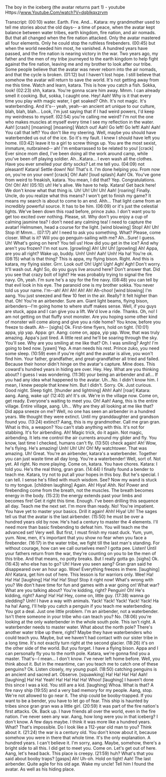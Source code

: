 The boy in the iceberg (the avatar returns part 1) - youtube
Https://www.Youtube.Com/watch?V=dqblkqxzrvm

Transcript:
(00:10) water. Earth. Fire. And... Katara: my grandmother used to tell me stories about the old days-- a time of peace, when the avatar kept balance between water tribes, earth kingdom, fire nation, and air nomads. But that all changed when the fire nation attacked. Only the avatar mastered all four elements. Only he could stop the ruthless firebenders.
(00:45) but when the world needed him most, he vanished. A hundred years have passed, and the fire nation is nearing victory in the war. Two years ago, my father and the men of my tribe journeyed to the earth kingdom to help fight against the fire nation, leaving me and my brother to look after our tribe. Some people believe that the avatar was never reborn into the air nomads, and that the cycle is broken.
(01:12) but I haven't lost hope. I still believe that somehow the avatar will return to save the world. It's not getting away from me this time. Watch and learn, katara. This is how you catch a fish. Sokka, look!
(02:23) shh, katara. You're gonna scare him away. Mmm. I can already smell it cooking. But, sokka, I caught one. Hey! Aah! Why is it that every time you play with magic water, I get soaked? Ohh. It's not magic. It's waterbending. And it's-- yeah, yeah--an ancient art unique to our culture, blah, blah, blah... Look, I'm just saying that if I had weird powers, I'd keep my weirdness to myself.
(02:54) you're calling me weird? I'm not the one who makes muscles at myself every time I see my reflection in the water. Aah! [crash] [moaning] [moaning] Watch out! Aah! Go left! Go left! Aah! Aah! You call that left? You don't like my steering. Well, maybe you should have waterbended us out of the ice. So it's my fault. I knew I should have left you home.
(03:42) leave it to a girl to screw things up. You are the most sexist, immature, nutbrained-- ah! I'm embarrassed to be related to you! [crack] Ever since mom died, I've been doing all the work around camp, while you've been off playing soldier. Ah...Katara... I even wash all the clothes. Have you ever smelled your dirty socks? Let me tell you.
(04:09) not pleasant! Katara! Settle down! No! That's it. I'm done helping you. From now on, you're on your own! [crack] Oh! Aah! [loud splash] Aah! Ok. You've gone from weird to freakish, katara. You mean, I did that? Yep. Congratulations. Oh! Oh! Ah!
(05:10) uh! He's alive. We have to help. Katara! Get back here! We don't know what that thing is. Uh! Uh! Uh! Uh! Aah! [roaring] Finally. Uncle, do you realize what this means? I won't get to finish my game? It means my search is about to come to an end. Ahh... That light came from an incredibly powerful source. It has to be him.
(06:09) or it's just the celestial lights. We've been down this road before, prince zuko. I don't want you to get too excited over nothing. Please, sit. Why don't you enjoy a cup of calming jasmine tea? I don't need any calming tea! I need to capture the avatar! Helmsmen, head a course for the light. [wind blowing] Stop! Ah! Uh! Stop it! Mmm...
(07:17) ah! I need to ask you something. What? Please, come closer. What is it? Will you go penguin-sailing with me? Ah...Sure! I guess. Uh! What's going on here? You tell us! How did you get in the ice? And why aren't you frozen? I'm not sure. [growling] Ah! Uh! Uh! [growling] Ah! Appa, are you all right? Wake up, buddy. Unh! Unh! Aah! Unh! Ha ha! You're ok.
(08:15) what is that thing? This is appa, my flying bison. Right. And this is katara, my flying sister. Grrr. Look out! Oh! Ugh! Ugh! Agh! Agh! Don't worry. It'll wash out. Agh! So, do you guys live around here? Don't answer that. Did you see that crazy bolt of light? He was probably trying to signal the fire navy. Oh, yeah. I'm sure he's a spy for the fire navy.
(08:48) you can tell by that evil look in his eye. The paranoid one is my brother sokka. You never told us your name. I'm--ah! Ah! Ah! Ah! Ah! Ah-choo! [wind blowing] I'm aang. You just sneezed and flew 10 feet in the air. Really? It felt higher than that. Oh! You're an airbender. Sure am. Giant light beams, flying bison, airbenders--I'm going home to where stuff makes sense. Well, if you guys are stuck, appa and I can give you a lift. We'd love a ride. Thanks. Oh, no! I am not getting on that fluffy snot monster. Are you hoping some other kind of monster will come along and give you a ride home? You know, before you freeze to death. Ah-- [sighs] Ok. First-time flyers, hold on tight.
(10:01) appa, yip yap. Appa: grr. Aang: come on, appa, yip yap. Wow, that was truly amazing. Appa's just tired. A little rest and he'll be soaring through the sky. You'll see. Why are you smiling at me like that? Oh. I was smiling? Argh! I'm going to bed now. [yawn] Yep. A man needs his rest. Prince zuko, you need some sleep.
(10:59) even if you're right and the avatar is alive, you won't find him. Your father, grandfather, and great-grandfather all tried and failed. Because their honor didn't hinge on the avatar's capture. Mine does. This coward's hundred years in hiding are over. Hey. Hey. What are you thinking about? I guess I was wondering.
(11:36) your being an airbender and all... If you had any idea what happened to the avatar. Uh...No. I didn't know him. I mean, I knew people that knew him. But I didn't. Sorry. Ok. Just curious. Good night. Sleep tight. [thunder and lightning] Ahh! Aah! [roar] Katara: aang. Aang, wake up!
(12:40) ah! It's ok. We're in the village now. Come on, get ready. Everyone's waiting to meet you. Oh! Aah! Aang, this is the entire village. Entire village, aang. Uh... Why are they all looking at me like that? Did appa sneeze on me? Well, no one has seen an airbender in a hundred years. We thought they were extinct. Until my granddaughter and grandson found you.
(13:24) extinct? Aang, this is my grandmother. Call me gran gran. What is this, a weapon? You can't stab anything with this. It's not for stabbing. It's for airbending. Ah! Magic trick, do it again. Not magic, airbending. It lets me control the air currents around my glider and fly. You know, last time I checked, humans can't fly.
(13:50) check again! Ah! Wow, he's flying. He's amazing! Unh! Uh! Uh! Oh! My watchtower. That was amazing. Uh! Great. You're an airbender, katara's a waterbender. Together you can just waste time all day long. You're a waterbender! Well, sort of. Not yet. All right. No more playing. Come on, katara. You have chores. Katara: I told you. He's the real thing, gran gran.
(14:44) I finally found a bender to teach me. Katara, try not to put all your hopes in this boy. But he's special. I can tell. I sense he's filled with much wisdom. See? Now my wand is stuck to my tongue. [children laughing] Again. Ah! Hiya! Ahh. No! Power and firebending come from the breath, not the muscles. The breath becomes energy in the body.
(15:23) the energy extends past your limbs and becomes fire! Get it right this time. Enough. I've been drilling this sequence all day. Teach me the next set. I'm more than ready. No! You're impatient. You have yet to master your basics. Drill it again! Ahh! Hiya! Uh! The sages tell us that the avatar is the last airbender.
(15:50) he must be over a hundred years old by now. He's had a century to master the 4 elements. I'll need more than basic firebending to defeat him. You will teach me the advanced set! Very well. But first, I must finish my roast duck. Yum, yum, yum. Now, men, it's important that you show no fear when you face a firebender.
(16:17) in the water tribe, we fight till the last man's standing. For without courage, how can we call ourselves men? I gotta pee. Listen! Until your fathers return from the war, they're counting on you to be the men of this tribe. And that means, no potty breaks. But I really gotta go. [sighs] Ok.
(16:43) who else has to go? Uh! Have you seen aang? Gran gran said he disappeared over an hour ago. Wow! Everything freezes in there. [laughing] Ah! Katara, get him out of here. This lesson is for warriors only. Wee! Ha! Ha! Ha! [laughing] Ha! Ha! Ha! Stop! Stop it right now! What's wrong with you? We don't have time for fun and games with a war going on! What war? What are you talking about? You're kidding, right? Penguin! Oh! He's kidding, right? Aang! Ha! Ha! Hey, come on, little guy.
(17:38) wanna go sledding? Unh! I have a way with animals. Yack! Yack! Yack! Yack! Yack! Ha ha ha! Aang, I'll help you catch a penguin if you teach me waterbending. You got a deal. Just one little problem. I'm an airbender, not a waterbender. Isn't there someone in your tribe who can teach you? No.
(18:06) you're looking at the only waterbender in the whole south pole. This isn't right. A waterbender needs to master water. What about the north pole? There's another water tribe up there, right? Maybe they have waterbenders who could teach you. Maybe, but we haven't had contact with our sister tribe in a long time. It's not exactly turn right at the second glacier.
(18:26) it's on the other side of the world. But you forget. I have a flying bison. Appa and I can personally fly you to the north pole. Katara, we're gonna find you a master. That's--I mean... I don't know. I've never left home before. Well, you think about it. But in the meantime, can you teach me to catch one of these penguins? Ok. Listen closely, my young pupil.
(18:50) catching penguins is an ancient and sacred art. Observe. [squawking] Ha! Ha! Ha! Ha! Aah! [laughing] Ha! Ha! Yeah! Ha! Ha! Ha! Ha! Whoo! [laughing] I haven't done this since I was a kid. You still are a kid. [laughing] Whoa. What is that? A fire navy ship
(19:55) and a very bad memory for my people. Aang, stop. We're not allowed to go near it. The ship could be booby-trapped. If you want to be a bender, you have to let go of fear. This ship is haunted by tribes since gran gran was a little girl.
(20:59) it was part of the fire nation's first attacks. Ok. Back up. I have friends all over the world, even in the fire nation. I've never seen any war. Aang, how long were you in that iceberg? I don't know. A few days maybe. I think it was more like a hundred years. What? That's impossible. Do I look like a 112-year old man to you? Think about it.
(21:24) the war is a century old. You don't know about it, because somehow you were in there that whole time. It's the only explanation. A hundred years. I can't believe it. I'm sorry, aang. Maybe, somehow, there's a bright side to all this. I did get to meet you. Come on. Let's get out of here. Aang, let's head back. This place is creepy.
(21:59) huh? What's that you said about booby traps? [gasps] Ah! Uh-oh. Hold on tight! Aah! The last airbender. Quite agile for his old age. Wake my uncle! Tell him I found the avatar. As well as his hiding place.